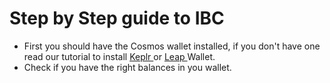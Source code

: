 # Step by Step guide to IBC

* First you should have the Cosmos wallet installed, if you don't have one read our tutorial to install [Keplr ](../creating-and-securing-your-cosmos-wallet/keplr.md)or [Leap ](../creating-and-securing-your-cosmos-wallet/leap.md)Wallet.&#x20;
* Check if you have the right balances in you wallet.    &#x20;
